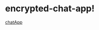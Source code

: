 # encrypted-chat-app!
[chatApp](https://user-images.githubusercontent.com/48380355/120105851-5eb86d00-c163-11eb-915b-9e34899bec77.png)
